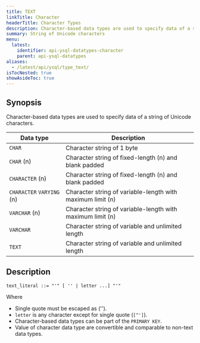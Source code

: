 ```yaml
---
title: TEXT
linkTitle: Character
headerTitle: Character Types
description: Character-based data types are used to specify data of a string of Unicode characters.
summary: String of Unicode characters
menu:
  latest:
    identifier: api-ysql-datatypes-character
    parent: api-ysql-datatypes
aliases:
  - /latest/api/ysql/type_text/
isTocNested: true
showAsideToc: true
---
```


## Synopsis

Character-based data types are used to specify data of a string of Unicode characters.

Data type | Description |
----------|-------------|
`CHAR` | Character string of 1 byte |
`CHAR` (n) | Character string of fixed-length (n) and blank padded |
`CHARACTER` (n) | Character string of fixed-length (n) and blank padded |
`CHARACTER` `VARYING` (n) | Character string of variable-length with maximum limit (n) |
`VARCHAR` (n) | Character string of variable-length with maximum limit (n) |
`VARCHAR` | Character string of variable and unlimited length |
`TEXT` | Character string of variable and unlimited length |

## Description

```
text_literal ::= "'" [ '' | letter ...] "'"
```

Where

- Single quote must be escaped as ('').
- `letter` is any character except for single quote (`[^']`).
- Character-based data types can be part of the `PRIMARY KEY`.
- Value of character data type are convertible and comparable to non-text data types.
